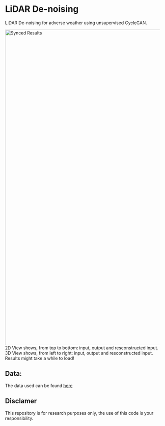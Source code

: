 # LiDAR De-noising
LiDAR De-noising for adverse weather using unsupervised CycleGAN.

<img src="https://github.com/Jesper-H/LiDAR_De-noising/blob/main/media/snowy2clean_white.gif" alt="Synced Results" width="1025" height="auto"/>
2D View shows, from top to bottom: input, output and resconstructed input. 3D View shows, from left to right: input, output and resconstructed input. Results might take a while to load!

## Data:
The data used can be found [here](https://github.com/jabergius33/LiDAR-point-cloud/tree/main/Data)

## Disclamer

This repository is for research purposes only, the use of this code is your responsibility.
